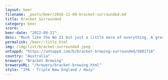 ```yaml
---
layout: beer
filename: _posts/beer/2016-11-09-bracket-surrounded.md
title: Bracket Surrounded
category: beer
score: .
beer-date: "2022-09-21"
desc: "Much like the No 21 but just a little more of everything. A great sweet hint of pineapple at the back of the throat. Goes down way easier than you would expect/10"
permalink: /beer/:title.html
img: /img/list/bracket-surrounded.jpeg
untappd: "https://untappd.com/b/bracket-brewing-surrounded/5001718"
country: "Australia"
brewery: "Bracket Brewing"
breweryURL: "/brewery/bracket-brewing.html"
style: "IPA - Triple New England / Hazy"
---
```

